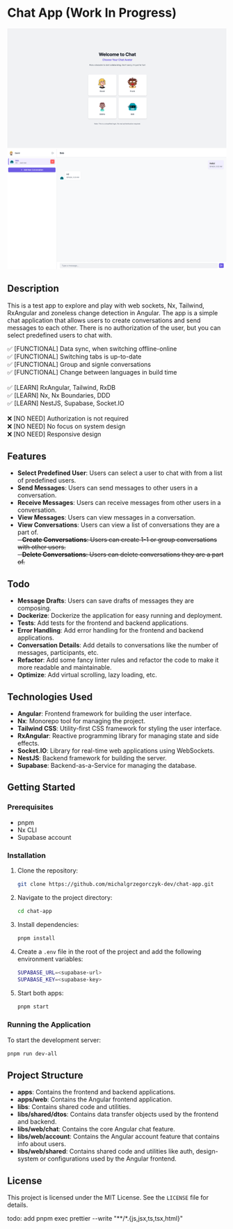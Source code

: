 # Chat App (Work In Progress)

![Chat App - Login Page](./apps/web/public/image1.png)
![Chat App - Core](./apps/web/public/image2.png)

## Description

This is a test app to explore and play with web sockets, Nx, Tailwind, RxAngular and zoneless change detection in
Angular. The app is a simple chat application that allows users to create conversations and send messages to each other.
There is no authorization of the user, but you can select predefined users to chat with.

✅ [FUNCTIONAL] Data sync, when switching offline-online<br>
✅ [FUNCTIONAL] Switching tabs is up-to-date<br>
✅ [FUNCTIONAL] Group and signle conversations<br>
✅ [FUNCTIONAL] Change between languages in build time<br>
<br>
✅ [LEARN] RxAngular, Tailwind, RxDB<br>
✅ [LEARN] Nx, Nx Boundaries, DDD<br>
✅ [LEARN] NestJS, Supabase, Socket.IO<br>
<br>
❌ [NO NEED] Authorization is not required<br>
❌ [NO NEED] No focus on system design<br>
❌ [NO NEED] Responsive design<br>

## Features

- **Select Predefined User**: Users can select a user to chat with from a list of predefined users.
- **Send Messages**: Users can send messages to other users in a conversation.
- **Receive Messages**: Users can receive messages from other users in a conversation.
- **View Messages**: Users can view messages in a conversation.
- **View Conversations**: Users can view a list of conversations they are a part of.<br>
  ~~- **Create Conversations**: Users can create 1-1 or group conversations with other users.~~ <br>
  ~~- **Delete Conversations**: Users can delete conversations they are a part of.~~

## Todo

- **Message Drafts**: Users can save drafts of messages they are composing.
- **Dockerize**: Dockerize the application for easy running and deployment.
- **Tests**: Add tests for the frontend and backend applications.
- **Error Handling**: Add error handling for the frontend and backend applications.
- **Conversation Details**: Add details to conversations like the number of messages, participants, etc.
- **Refactor**: Add some fancy linter rules and refactor the code to make it more readable and maintainable.
- **Optimize**: Add virtual scrolling, lazy loading, etc.

## Technologies Used

- **Angular**: Frontend framework for building the user interface.
- **Nx**: Monorepo tool for managing the project.
- **Tailwind CSS**: Utility-first CSS framework for styling the user interface.
- **RxAngular**: Reactive programming library for managing state and side effects.
- **Socket.IO**: Library for real-time web applications using WebSockets.
- **NestJS**: Backend framework for building the server.
- **Supabase**: Backend-as-a-Service for managing the database.

## Getting Started

### Prerequisites

- pnpm
- Nx CLI
- Supabase account

### Installation

1. Clone the repository:
    ```bash
    git clone https://github.com/michalgrzegorczyk-dev/chat-app.git
    ```
2. Navigate to the project directory:
    ```bash
    cd chat-app
    ```
3. Install dependencies:
    ```bash
    pnpm install
    ```
4. Create a `.env` file in the root of the project and add the following environment variables:
    ```bash
    SUPABASE_URL=<supabase-url>
    SUPABASE_KEY=<supabase-key>
    ```
5. Start both apps:
    ```bash
    pnpm start
    ```

### Running the Application

To start the development server:

```bash
pnpm run dev-all
```

## Project Structure

- **apps**: Contains the frontend and backend applications.
- **apps/web**: Contains the Angular frontend application.
- **libs**: Contains shared code and utilities.
- **libs/shared/dtos**: Contains data transfer objects used by the frontend and backend.
- **libs/web/chat**: Contains the core Angular chat feature.
- **libs/web/account**: Contains the Angular account feature that contains info about users.
- **libs/web/shared**: Contains shared code and utilities like auth, design-system or configurations used by the Angular frontend.

## License

This project is licensed under the MIT License. See the `LICENSE` file for details.


todo:
add pnpm exec prettier --write "**/*.{js,jsx,ts,tsx,html}"
